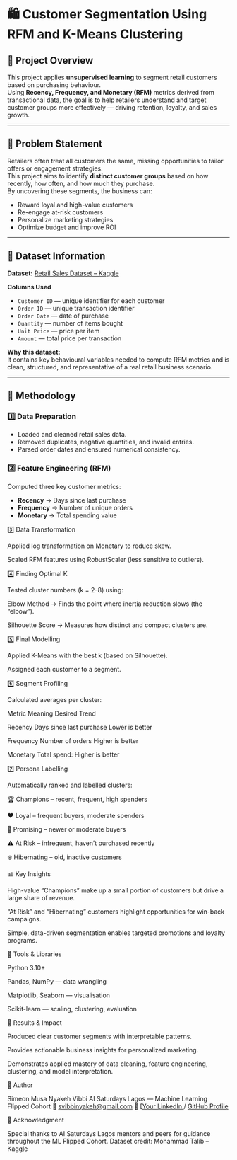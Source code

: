 # 🛍️ Customer Segmentation Using RFM and K-Means Clustering

## 📘 Project Overview
This project applies **unsupervised learning** to segment retail customers based on purchasing behaviour.  
Using **Recency, Frequency, and Monetary (RFM)** metrics derived from transactional data, the goal is to help retailers understand and target customer groups more effectively — driving retention, loyalty, and sales growth.

---

## 🎯 Problem Statement
Retailers often treat all customers the same, missing opportunities to tailor offers or engagement strategies.  
This project aims to identify **distinct customer groups** based on how recently, how often, and how much they purchase.  
By uncovering these segments, the business can:
- Reward loyal and high-value customers  
- Re-engage at-risk customers  
- Personalize marketing strategies  
- Optimize budget and improve ROI  

---

## 📂 Dataset Information
**Dataset:** [Retail Sales Dataset – Kaggle](https://www.kaggle.com/datasets/mohammadtalib786/retail-sales-dataset)

**Columns Used**
- `Customer ID` — unique identifier for each customer  
- `Order ID` — unique transaction identifier  
- `Order Date` — date of purchase  
- `Quantity` — number of items bought  
- `Unit Price` — price per item  
- `Amount` — total price per transaction  

**Why this dataset:**  
It contains key behavioural variables needed to compute RFM metrics and is clean, structured, and representative of a real retail business scenario.

---

## 🧮 Methodology

### 1️⃣ Data Preparation
- Loaded and cleaned retail sales data.  
- Removed duplicates, negative quantities, and invalid entries.  
- Parsed order dates and ensured numerical consistency.

### 2️⃣ Feature Engineering (RFM)
Computed three key customer metrics:
- **Recency** → Days since last purchase  
- **Frequency** → Number of unique orders  
- **Monetary** → Total spending value  

3️⃣ Data Transformation

Applied log transformation on Monetary to reduce skew.

Scaled RFM features using RobustScaler (less sensitive to outliers).

4️⃣ Finding Optimal K

Tested cluster numbers (k = 2–8) using:

Elbow Method → Finds the point where inertia reduction slows (the “elbow”).

Silhouette Score → Measures how distinct and compact clusters are.

5️⃣ Final Modelling

Applied K-Means with the best k (based on Silhouette).

Assigned each customer to a segment.

6️⃣ Segment Profiling

Calculated averages per cluster:

Metric	Meaning	Desired Trend

Recency	Days since last purchase	Lower is better

Frequency	Number of orders	Higher is better

Monetary	Total spend: Higher is better


7️⃣ Persona Labelling

Automatically ranked and labelled clusters:

🏆 Champions – recent, frequent, high spenders

❤️ Loyal – frequent buyers, moderate spenders

🌱 Promising – newer or moderate buyers

⚠️ At Risk – infrequent, haven’t purchased recently

❄️ Hibernating – old, inactive customers

📊 Key Insights

High-value “Champions” make up a small portion of customers but drive a large share of revenue.

“At Risk” and “Hibernating” customers highlight opportunities for win-back campaigns.

Simple, data-driven segmentation enables targeted promotions and loyalty programs.

🚀 Tools & Libraries

Python 3.10+

Pandas, NumPy — data wrangling

Matplotlib, Seaborn — visualisation

Scikit-learn — scaling, clustering, evaluation




🏁 Results & Impact

Produced clear customer segments with interpretable patterns.

Provides actionable business insights for personalized marketing.

Demonstrates applied mastery of data cleaning, feature engineering, clustering, and model interpretation.

👥 Author

Simeon Musa Nyakeh Vibbi
AI Saturdays Lagos — Machine Learning Flipped Cohort
📧 svibbinyakeh@gmail.com
🔗 [[Your LinkedIn ](https://www.linkedin.com/in/simeon-nyakeh-vibbi-a7992b178/)/ [GitHub Profile](https://github.com/SNVibbi)

🧾 Acknowledgment

Special thanks to AI Saturdays Lagos mentors and peers for guidance throughout the ML Flipped Cohort.
Dataset credit: Mohammad Talib – Kaggle
